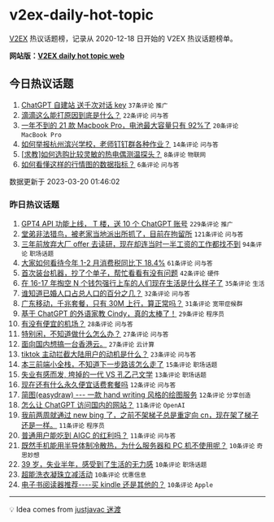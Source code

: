 # v2ex-daily-hot-topic

[V2EX](https://www.v2ex.com/) 热议话题榜，记录从 2020-12-18 日开始的 V2EX 热议话题榜单。

**网站版：[V2EX daily hot topic web](https://boojack.github.io/v2ex-daily-hot-topic-web/)**

## 今日热议话题

<!-- TODAY BEGIN -->

1. [ChatGPT 自建站 送千次对话 key](https://www.v2ex.com/t/925400) `37条评论` `推广`
1. [滴滴这么能打原因到底是什么？](https://www.v2ex.com/t/925410) `22条评论` `问与答`
1. [一年不到的 21 款 Macbook Pro，电池最大容量只有 92%了](https://www.v2ex.com/t/925416) `20条评论` `MacBook Pro`
1. [如何举报杭州滨兴学校，老师钉钉群各种作业？](https://www.v2ex.com/t/925408) `14条评论` `问与答`
1. [[求教]如何选购比较灵敏的热电偶测温探头？](https://www.v2ex.com/t/925401) `8条评论` `物联网`
1. [如何看懂这样的行情图的数据指标？](https://www.v2ex.com/t/925407) `6条评论` `问与答`

数据更新于 2023-03-20 01:46:02

<!-- TODAY END -->

### 昨日热议话题

<!-- YESTERDAY BEGIN -->

1. [GPT4 API 功能上线， T 楼，送 10 个 ChatGPT 账号](https://www.v2ex.com/t/925277) `229条评论` `推广`
1. [堂弟非法猎鸟，被老家当地派出所抓了，目前在拘留所](https://www.v2ex.com/t/925247) `121条评论` `问与答`
1. [三年前放弃大厂 offer 去读研，现在却连当时一半工资的工作都找不到](https://www.v2ex.com/t/925245) `94条评论` `职场话题`
1. [大家如何看待今年 1-2 月消费税同比下 18.4%](https://www.v2ex.com/t/925257) `61条评论` `问与答`
1. [首次装台机器，抄了个单子，帮忙看看有没有问题](https://www.v2ex.com/t/925267) `42条评论` `硬件`
1. [在 16-17 年掏空 N 个钱包强行上车的人们现在生活是什么样子了](https://www.v2ex.com/t/925324) `35条评论` `生活`
1. [谁知道已婚人口占总人口的百分之几？](https://www.v2ex.com/t/925228) `32条评论` `问与答`
1. [广东移动，千兆套餐，只有 30M 上行，算正常吗？](https://www.v2ex.com/t/925312) `31条评论` `宽带症候群`
1. [基于 ChatGPT 的外语家教 Cindy，真的太棒了！](https://www.v2ex.com/t/925213) `29条评论` `程序员`
1. [有没有便宜的机场？](https://www.v2ex.com/t/925328) `28条评论` `问与答`
1. [特别闲，不知道做什么怎么办？](https://www.v2ex.com/t/925347) `27条评论` `问与答`
1. [面向国内想搞一台香港云。](https://www.v2ex.com/t/925254) `27条评论` `云计算`
1. [tiktok 主动拦截大陆用户的动机是什么？](https://www.v2ex.com/t/925355) `23条评论` `问与答`
1. [本三前端小全栈，不知道下一步路该怎么走了](https://www.v2ex.com/t/925293) `15条评论` `职场话题`
1. [失业有感而发, 垮掉的一代 VS 孔乙己文学](https://www.v2ex.com/t/925353) `13条评论` `职场话题`
1. [现在还有什么永久便宜话费套餐吗](https://www.v2ex.com/t/925291) `12条评论` `问与答`
1. [简图(easydraw) --- 一款 hand writing 风格的绘图服务](https://www.v2ex.com/t/925273) `12条评论` `分享创造`
1. [怎么让 ChatGPT 访问国内的网站？](https://www.v2ex.com/t/925374) `11条评论` `OpenAI`
1. [我前两周就通过 new bing 了，之前不架梯子总是重定向 cn，现在架了梯子还是一样。](https://www.v2ex.com/t/925268) `11条评论` `程序员`
1. [普通用户能吃到 AIGC 的红利吗？](https://www.v2ex.com/t/925210) `11条评论` `问与答`
1. [既然手机能用半导体制冷散热，为什么服务器和 PC 机不使用呢？](https://www.v2ex.com/t/925372) `10条评论` `奇思妙想`
1. [39 岁，失业半年，感受到了生活的无力感](https://www.v2ex.com/t/925338) `10条评论` `职场话题`
1. [超能洗衣凝珠立减活动](https://www.v2ex.com/t/925319) `10条评论` `优惠信息`
1. [电子书阅读器推荐----买 kindle 还是其他的？](https://www.v2ex.com/t/925280) `10条评论` `Apple`

<!-- YESTERDAY END -->

---

💡 Idea comes from [justjavac 迷渡](https://github.com/justjavac/)
